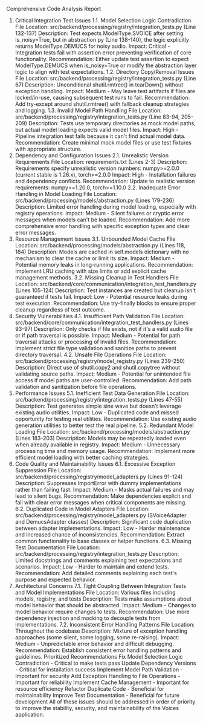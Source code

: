 Comprehensive Code Analysis Report
1. Critical Integration Test Issues
1.1. Model Selection Logic Contradiction
File Location: src/backend/processing/registry/integration_tests.py (Line 132-137)
Description: Test expects ModelType.SVOICE after setting is_noisy=True, but in abstraction.py (Line 138-140), the logic explicitly returns ModelType.DEMUCS for noisy audio.
Impact: Critical - Integration tests fail with assertion error preventing verification of core functionality.
Recommendation: Either update test assertion to expect ModelType.DEMUCS when is_noisy=True or modify the abstraction layer logic to align with test expectations.
1.2. Directory Copy/Removal Issues
File Location: src/backend/processing/registry/integration_tests.py (Line 67)
Description: Unconditional shutil.rmtree() in tearDown() without exception handling.
Impact: Medium - May leave test artifacts if files are locked/in-use, causing subsequent test runs to fail.
Recommendation: Add try-except around shutil.rmtree() with fallback cleanup strategies and logging.
1.3. Invalid Model Path Handling
File Location: src/backend/processing/registry/integration_tests.py (Line 83-94, 205-209)
Description: Tests use temporary directories as mock model paths, but actual model loading expects valid model files.
Impact: High - Pipeline integration test fails because it can't find actual model data.
Recommendation: Create minimal mock model files or use test fixtures with appropriate structure.
2. Dependency and Configuration Issues
2.1. Unrealistic Version Requirements
File Location: requirements.txt (Lines 2-3)
Description: Requirements specify unrealistic version numbers: numpy>=2.0.0 (current stable is 1.26.x), torch>=2.0.0
Impact: High - Installation failures and dependency conflicts.
Recommendation: Update to realistic version requirements: numpy>=1.20.0, torch>=1.10.0
2.2. Inadequate Error Handling in Model Loading
File Location: src/backend/processing/models/abstraction.py (Lines 179-236)
Description: Limited error handling during model loading, especially with registry operations.
Impact: Medium - Silent failures or cryptic error messages when models can't be loaded.
Recommendation: Add more comprehensive error handling with specific exception types and clear error messages.
3. Resource Management Issues
3.1. Unbounded Model Cache
File Location: src/backend/processing/models/abstraction.py (Lines 118, 184)
Description: Models are cached in self.models dictionary with no mechanism to clear the cache or limit its size.
Impact: Medium - Potential memory leaks in long-running applications.
Recommendation: Implement LRU caching with size limits or add explicit cache management methods.
3.2. Missing Cleanup in Test Handlers
File Location: src/backend/core/communication/integration_test_handlers.py (Lines 105-124)
Description: Test instances are created but cleanup isn't guaranteed if tests fail.
Impact: Low - Potential resource leaks during test execution.
Recommendation: Use try-finally blocks to ensure proper cleanup regardless of test outcome.
4. Security Vulnerabilities
4.1. Insufficient Path Validation
File Location: src/backend/core/communication/integration_test_handlers.py (Lines 93-97)
Description: Only checks if file exists, not if it's a valid audio file or if path traversal is possible.
Impact: Medium - Potential for path traversal attacks or processing of invalid files.
Recommendation: Implement strict file type validation and sanitize paths to prevent directory traversal.
4.2. Unsafe File Operations
File Location: src/backend/processing/registry/model_registry.py (Lines 239-250)
Description: Direct use of shutil.copy2 and shutil.copytree without validating source paths.
Impact: Medium - Potential for unintended file access if model paths are user-controlled.
Recommendation: Add path validation and sanitization before file operations.
5. Performance Issues
5.1. Inefficient Test Data Generation
File Location: src/backend/processing/registry/integration_tests.py (Lines 47-55)
Description: Test generates simple sine wave but doesn't leverage existing audio utilities.
Impact: Low - Duplicated code and missed opportunity for testing real utilities.
Recommendation: Use existing audio generation utilities to better test the real pipeline.
5.2. Redundant Model Loading
File Location: src/backend/processing/models/abstraction.py (Lines 183-203)
Description: Models may be repeatedly loaded even when already available in registry.
Impact: Medium - Unnecessary processing time and memory usage.
Recommendation: Implement more efficient model loading with better caching strategies.
6. Code Quality and Maintainability Issues
6.1. Excessive Exception Suppression
File Location: src/backend/processing/registry/model_adapters.py (Lines 91-124)
Description: Suppresses ImportError with dummy implementations rather than failing fast.
Impact: Medium - Masks actual failures and may lead to silent bugs.
Recommendation: Make dependencies explicit and fail with clear error messages when critical components are missing.
6.2. Duplicated Code in Model Adapters
File Location: src/backend/processing/registry/model_adapters.py (SVoiceAdapter and DemucsAdapter classes)
Description: Significant code duplication between adapter implementations.
Impact: Low - Harder maintenance and increased chance of inconsistencies.
Recommendation: Extract common functionality to base classes or helper functions.
6.3. Missing Test Documentation
File Location: src/backend/processing/registry/integration_tests.py
Description: Limited docstrings and comments explaining test expectations and scenarios.
Impact: Low - Harder to maintain and extend tests.
Recommendation: Add detailed comments explaining each test's purpose and expected behavior.
7. Architectural Concerns
7.1. Tight Coupling Between Integration Tests and Model Implementations
File Location: Various files including models, registry, and tests
Description: Tests make assumptions about model behavior that should be abstracted.
Impact: Medium - Changes to model behavior require changes to tests.
Recommendation: Use more dependency injection and mocking to decouple tests from implementations.
7.2. Inconsistent Error Handling Patterns
File Location: Throughout the codebase
Description: Mixture of exception handling approaches (some silent, some logging, some re-raising).
Impact: Medium - Unpredictable error behavior and difficult debugging.
Recommendation: Establish consistent error handling patterns and guidelines.
Prioritized Recommendations
Fix Model Selection Logic Contradiction - Critical to make tests pass
Update Dependency Versions - Critical for installation success
Implement Model Path Validation - Important for security
Add Exception Handling to File Operations - Important for reliability
Implement Cache Management - Important for resource efficiency
Refactor Duplicate Code - Beneficial for maintainability
Improve Test Documentation - Beneficial for future development
All of these issues should be addressed in order of priority to improve the stability, security, and maintainability of the Voices application.